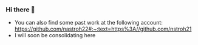 ### Hi there 👋

- You can also find some past work at the following account: https://github.com/nastroh22#:~:text=https%3A//github.com/nstroh21
- I will soon be consolidating here

<!--
**nastroh22/nastroh22** is a ✨ _special_ ✨ repository because its `README.md` (this file) appears on your GitHub profile.

Here are some ideas to get you started:

- 🔭 I’m currently working on ...
- 🌱 I’m currently learning ...
- 👯 I’m looking to collaborate on ...
- 🤔 I’m looking for help with ...
- 💬 Ask me about ...
- 📫 How to reach me: ...
- 😄 Pronouns: ...
- ⚡ Fun fact: ...
-->
